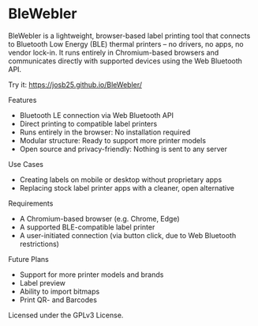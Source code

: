 # BleWebler
BleWebler is a lightweight, browser-based label printing tool that connects to Bluetooth Low Energy (BLE) thermal printers – no drivers, no apps, no vendor lock-in. It runs entirely in Chromium-based browsers and communicates directly with supported devices using the Web Bluetooth API.

Try it: https://josb25.github.io/BleWebler/

Features
  - Bluetooth LE connection via Web Bluetooth API
  - Direct printing to compatible label printers
  - Runs entirely in the browser: No installation required
  - Modular structure: Ready to support more printer models
  - Open source and privacy-friendly: Nothing is sent to any server

Use Cases
  - Creating labels on mobile or desktop without proprietary apps
  - Replacing stock label printer apps with a cleaner, open alternative

Requirements
  - A Chromium-based browser (e.g. Chrome, Edge)
  - A supported BLE-compatible label printer
  - A user-initiated connection (via button click, due to Web Bluetooth restrictions)

Future Plans
  - Support for more printer models and brands
  - Label preview
  - Ability to import bitmaps
  - Print QR- and Barcodes


Licensed under the GPLv3 License.
